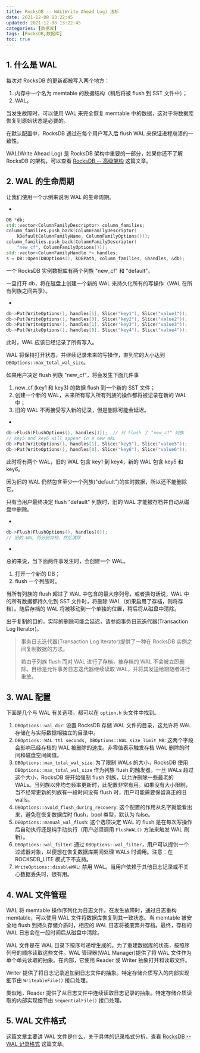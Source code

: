```yaml
---
title: RocksDB -- WAL(Write Ahead Log) 浅析
date: 2021-12-08 13:22:45
updated: 2021-12-08 13:22:45
categories: [数据库]
tags: [RocksDB,数据库]
toc: true
---
```




## 1. 什么是 WAL



每次对 RocksDB 的更新都被写入两个地方：

1. 内存中一个名为 memtable 的数据结构（稍后将被 flush 到 SST 文件中）；
2. WAL。



当发生故障时，可以使用 WAL 来完全恢复 memtable 中的数据，这对于将数据库恢复到原始状态是必要的。

在默认配置中，RocksDB 通过在每个用户写入后 flush WAL 来保证进程崩溃的一致性。

<!--more-->

WAL(Write Ahead Log) 是 RocksDB 架构中重要的一部分，如果你还不了解 RocksDB 的架构，可以查看 [RocksDB -- 高级架构](https://gukaifeng.cn/posts/rocksdb-gao-ji-jia-gou/) 这篇文章。



## 2. WAL 的生命周期

让我们使用一个示例来说明 WAL 的生命周期。

-

```cpp
DB *db;
std::vector<ColumnFamilyDescriptor> column_families;
column_families.push_back(ColumnFamilyDescriptor(
    kDefaultColumnFamilyName, ColumnFamilyOptions()));
column_families.push_back(ColumnFamilyDescriptor(
    "new_cf", ColumnFamilyOptions()));
std::vector<ColumnFamilyHandle *> handles;
s = DB::Open(DBOptions(), kDBPath, column_families, &handles, &db);
```

一个 RocksDB 实例数据库有两个列族 "new_cf" 和 "default"。

一旦打开 db，将在磁盘上创建一个新的 WAL 来持久化所有的写操作（WAL 在所有列族之间共享）。

-

```cpp
db->Put(WriteOptions(), handles[1], Slice("key1"), Slice("value1"));
db->Put(WriteOptions(), handles[0], Slice("key2"), Slice("value2"));
db->Put(WriteOptions(), handles[1], Slice("key3"), Slice("value3"));
db->Put(WriteOptions(), handles[0], Slice("key4"), Slice("value4"));
```

此时，WAL 应该已经记录了所有写入。

WAL 将保持打开状态，并继续记录未来的写操作，直到它的大小达到 `DBOptions::max_total_wal_size`。

如果用户决定 flush 列族 "new_cf"，将会发生下面几件事

1. new_cf (key1 和 key3) 的数据 flush 到一个新的 SST 文件；
2. 创建一个新的 WAL，未来所有写入所有列族的操作都将被记录在新的 WAL 中；
3. 旧的 WAL 不再接受写入新的记录，但是删除可能会延迟。



-

```cpp
db->Flush(FlushOptions(), handles[1]);  // 只 flush 了 "new_cf" 列族
// key5 and key6 will appear in a new WAL
db->Put(WriteOptions(), handles[1], Slice("key5"), Slice("value5"));
db->Put(WriteOptions(), handles[0], Slice("key6"), Slice("value6"));
```



此时将有两个 WAL，旧的 WAL 包含 key1 到 key4，新的 WAL 包含 key5 和 key6。

因为旧的 WAL 仍然包含至少一个列族("default")的实时数据，所以还不能删除它。

只有当用户最终决定 flush "default" 列族时，旧的 WAL 才能被存档并自动从磁盘中删除。

-

```cpp
db->Flush(FlushOptions(), handles[0]);
// 旧的 WAL 将分别存档，然后清除
```

-

总的来说，当下面两件事发生时，会创建一个 WAL。

1. 打开一个新的 DB；
2. flush 一个列族时。



当所有列族的 flush 超过了 WAL 中包含的最大序列号，或者换句话说，WAL 中的所有数据都持久化到 SST 文件时，将删除 WAL（如果启用了存档，则将存档）。随后存档的 WAL 将被移动到一个单独的位置，稍后将从磁盘中清除。

出于复制的目的，实际的删除可能会延迟，请参阅事务日志迭代器(Transaction Log Iterator)。

> 事务日志迭代器(Transaction Log Iterator)提供了一种在 RocksDB 实例之间复制数据的方法。
>
> 若由于列族 flush 而对 WAL 进行了存档，被存档的 WAL 不会被立即删除。目标是允许事务日志迭代器继续读取 WAL，并将其发送给跟随者进行重放。

## 3. WAL 配置

下面是几个与 WAL 有关选项，都可以在 `option.h` 头文件中找到。

1. `DBOptions::wal_dir`: 设置 RocksDB 存储 WAL 文件的目录，这允许将 WAL 存储在与实际数据相独立的目录中。
2. `DBOptions::WAL_ttl_seconds, DBOptions::WAL_size_limit_MB`: 这两个字段会影响已经存档的 WAL 被删除的速度。非零值表示触发存档 WAL 删除的时间和磁盘空间阈值。
3. `DBOptions::max_total_wal_size`: 为了限制 WALs 的大小，RocksDB 使用 `DBOptions::max_total_wal_size` 作为列族 flush 的触发器。一旦 WALs 超过这个大小，RocksDB 将开始强制 flush 列族，以允许删除一些最老的 WALs。当列族以非均匀频率更新时，此配置非常有用。如果没有大小限制，当不经常更新的列族有一段时间没有 flush 时，用户可能需要保留真正的旧 walls。
4. `DBOptions::avoid_flush_during_recovery`: 这个配置的作用从名字就能看出来，避免在恢复数据库时 flush，bool 类型，默认为 false。
5. `DBOptions::manual_wal_flush`: 这个选项决定 WAL 的 flush 是在每次写操作后自动执行还是纯手动执行（用户必须调用 `FlushWAL()` 方法来触发 WAL 刷新）。
6. `DBOptions::wal_filter`: 通过 `DBOptions::wal_filter`，用户可以提供一个过滤器对象，以便想在恢复数据库期间处理 WALs 时调用。注意：在 ROCKSDB_LITE 模式下不支持。
7. `WriteOptions::disableWAL`: 禁用 WAL。当用户依赖于其他日志记录或不关心数据丢失时，很有用。



## 4. WAL 文件管理

WAL 将 memtable 操作序列化为日志文件。在发生故障时，通过日志重构 memtable，可以使用 WAL 文件将数据库恢复到其一致状态。当 memtable 被安全地 flush 到持久存储介质时，相应的 WAL 日志将被废弃并存档。最终，存档的 WAL 日志会在一段时间后从磁盘中清除。

WAL 文件是在 WAL 目录下按序号递增生成的。为了重建数据库的状态，按照序列号的顺序读取这些文件。WAL 管理器(WAL Manager)提供了将 WAL 文件作为单个单元读取的抽象。在内部，它使用 Reader 或 Writer 抽象打开和读取文件。

Writer 提供了将日志记录追加到日志文件的抽象。特定存储介质写入的内部实现细节由 `WriteableFile()` 接口处理。

类似地，Reader 提供了从日志文件中连续读取日志记录的抽象。特定存储介质读取的内部实现细节由 `SequentialFile()` 接口处理。



## 5. WAL 文件格式

这篇文章主要讲 WAL 文件是什么，关于具体的记录格式分析，查看 [RocksDB -- WAL 记录格式](https://gukaifeng.cn/posts/rocksdb-wal-ji-lu-ge-shi/) 这篇文章。



